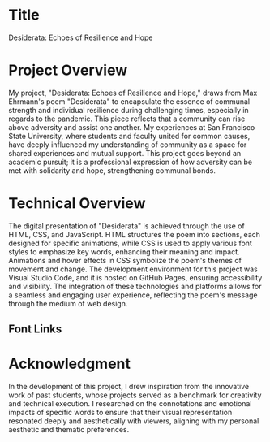 # Title
Desiderata: Echoes of Resilience and Hope

# Project Overview
My project, "Desiderata: Echoes of Resilience and Hope," draws from Max Ehrmann's poem "Desiderata" to encapsulate the essence of communal strength and individual resilience during challenging times, especially in regards to the pandemic. This piece reflects that a community can rise above adversity and assist one another. My experiences at San Francisco State University, where students and faculty united for common causes, have deeply influenced my understanding of community as a space for shared experiences and mutual support. This project goes beyond an academic pursuit; it is a professional expression of how adversity can be met with solidarity and hope, strengthening communal bonds.

# Technical Overview
The digital presentation of "Desiderata" is achieved through the use of HTML, CSS, and JavaScript. HTML structures the poem into sections, each designed for specific animations, while CSS is used to apply various font styles to emphasize key words, enhancing their meaning and impact. Animations and hover effects in CSS symbolize the poem's themes of movement and change. The development environment for this project was Visual Studio Code, and it is hosted on GitHub Pages, ensuring accessibility and visibility. The integration of these technologies and platforms allows for a seamless and engaging user experience, reflecting the poem's message through the medium of web design.
<h2>Font Links</h2>


# Acknowledgment
In the development of this project, I drew inspiration from the innovative work of past students, whose projects served as a benchmark for creativity and technical execution. I researched on the connotations and emotional impacts of specific words to ensure that their visual representation resonated deeply and aesthetically with viewers, aligning with my personal aesthetic and thematic preferences.